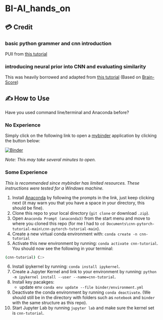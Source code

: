 # BI-AI_hands_on

## 💳 Credit

### basic python grammer and cnn introduction
PUll from [this tutorial](https://github.com/bbpi2/cnn-pytorch-tutorial/tree/main)

### introducing neural prior into CNN and evaluating similarity
This was heavily borrowed and adapted from [this tutorial](https://github.com/dicarlolab/vonenet/tree/master)
(Based on [Brain-Score](https://github.com/brain-score/vision))



## ✍️ How to Use

Have you used command line/terminal and Anaconda before?

### No Experience

Simply click on the following link to open a [mybinder](https://mybinder.org/) application by clicking the button below:

[![Binder](https://mybinder.org/badge_logo.svg)](https://mybinder.org/v2/gh/Kaxnn/BI-AI_hands_on/main?labpath=notebooks)

*Note: This may take several minutes to open.*

### Some Experience

*This is recommended since mybinder has limited resources. These instructions were tested for a Windows machine.*

1. Install [Anaconda](https://docs.anaconda.com/anaconda/install/index.html) by following the prompts in the link, just keep clicking next (it may warn you that you have a space in your directory, this should be fine).
2. Clone this repo to your local directory (`git clone` or download `.zip`).
3. Open `Anaconda Prompt (anaconda3)` from the start menu and move to where you cloned this repo (for me I had to `cd Documents\cnn-pytorch-tutorial-main\cnn-pytorch-tutorial-main`).
4. Create a new virtual conda environment with: `conda create -n cnn-tutorial`
5. Activate this new environment by running: `conda activate cnn-tutorial`. You should now see the following in your terminal:
```bash
(cnn-tutorial) C:>
```
6. Install ipykernel by running: `conda install ipykernel`.
7. Create a Jupyter Kernel and link to your environment by running: `python -m ipykernel install --user --name=cnn-tutorial`.
8. Install key pacakges:
    * update env  `conda env update --file binder/environment.yml`
9. Deactivate the conda environment by running `conda deactivate`. (We should still be in the directory with folders such as `notebook` and `binder` with the same structure as this repo).
10. Start Jupyter Lab by running `jupyter lab` and make sure the kernel set is `cnn-tutorial`.
